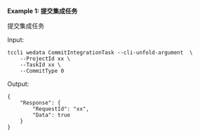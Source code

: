 **Example 1: 提交集成任务**

提交集成任务

Input: 

```
tccli wedata CommitIntegrationTask --cli-unfold-argument  \
    --ProjectId xx \
    --TaskId xx \
    --CommitType 0
```

Output: 
```
{
    "Response": {
        "RequestId": "xx",
        "Data": true
    }
}
```

